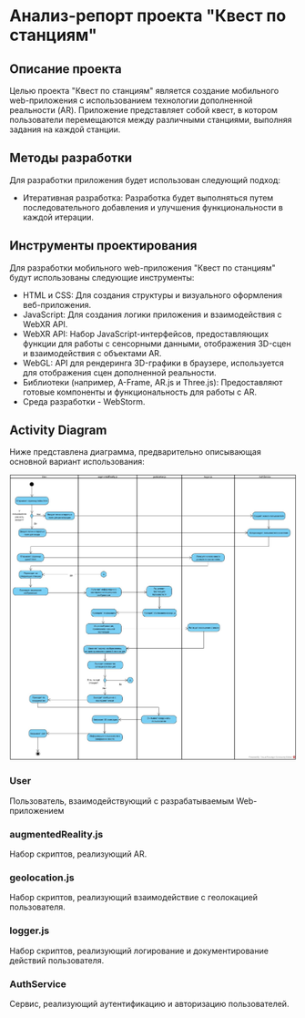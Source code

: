# Анализ-репорт проекта "Квест по станциям"

## Описание проекта
Целью проекта "Квест по станциям" является создание мобильного web-приложения с использованием технологии дополненной реальности (AR). Приложение представляет собой квест, в котором пользователи перемещаются между различными станциями, выполняя задания на каждой станции.

## Методы разработки
Для разработки приложения будет использован следующий подход:
- Итеративная разработка: Разработка будет выполняться путем последовательного добавления и улучшения функциональности в каждой итерации.

## Инструменты проектирования
Для разработки мобильного web-приложения "Квест по станциям" будут использованы следующие инструменты:
- HTML и CSS: Для создания структуры и визуального оформления веб-приложения.
- JavaScript: Для создания логики приложения и взаимодействия с WebXR API.
- WebXR API: Набор JavaScript-интерфейсов, предоставляющих функции для работы с сенсорными данными, отображения 3D-сцен и взаимодействия с объектами AR.
- WebGL: API для рендеринга 3D-графики в браузере, используется для отображения сцен дополненной реальности.
- Библиотеки (например, A-Frame, AR.js и Three.js): Предоставляют готовые компоненты и функциональность для работы с AR.
- Среда разработки - WebStorm.

## Activity Diagram
Ниже представлена диаграмма, предварительно описывающая основной вариант использования:

![Activity Diagram](ActivityDiagram.jpg)

### User
Пользователь, взаимодействующий с разрабатываемым Web-приложением

### augmentedReality.js
Набор скриптов, реализующий AR.

### geolocation.js
Набор скриптов, реализующий взаимодействие с геолокацией пользователя.

### logger.js
Набор скриптов, реализующий логирование и документирование действий пользователя.

### AuthService 
Сервис, реализующий аутентификацию и авторизацию пользователей.